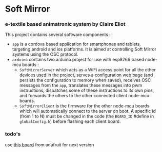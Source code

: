 # Soft Mirror

### e-textile based animatronic system by Claire Eliot

This project contains several software components :

* `app` is a cordova based application for smartphones and tablets, targeting android and ios platforms. It is aimed at controlling Soft Mirror systems using the OSC protocol.
* `arduino` contains two arduino project for use with esp8266 based node-mcu boards :
    * `SoftMirrorServer` which acts as a WiFi access point for all the other devices used in the project, serves a configuration web page (and persists the configuration to memory when saved), receives OSC messages from the `app`, translates these messages into pwm instructions, dispatches some of these instructions to its own pins, and forwards the others to the other connected client node-mcu boards.
    * `SoftMirrorClient` is the firmware for the other node-mcu boards which will automatically connect to the server on boot. A specific id (from 1 to N) must be changed in the code (the `BOARD_ID` #define in `globalConfig.h`) before flashing each client board.

### todo's

use [this board](https://www.adafruit.com/product/815) from adafruit for next version
